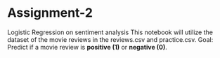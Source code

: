 # Assignment-2
Logistic Regression on sentiment analysis  This notebook will utilize the dataset of the movie reviews in the reviews.csv and practice.csv. Goal: Predict if a movie review is **positive (1)** or **negative (0)**.
